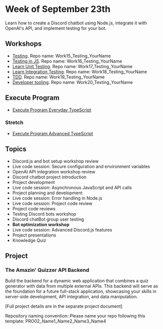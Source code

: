 # Week of September 23th

Learn how to create a Discord chatbot using Node.js, integrate it with OpenAI's API, and implement testing for your bot.

## Workshops

- [Testing](https://fac-slides.netlify.app/slides/testing/#0). Repo name: Work15_Testing_YourName
- [Testing in JS](/workshops/learn-testing/). Repo name: Work16_Testing_YourName
- [Learn Unit Testing](/workshops/learn-unit-testing/). Repo name: Work17_Testing_YourName
- [Learn Integration Testing](/workshops/learn-integration-testing/). Repo name: Work18_Testing_YourName
- [TDD](/workshops/tdd-array-methods/). Repo name: Work19_Testing_YourName
- [Developer tooling](/workshops/dev-tooling/). Repo name: Work20_Testing_YourName

## Execute Program

- [Execute Program Everyday TypeScript](https://www.executeprogram.com/courses/everyday-typescript)

### Stretch

- [Execute Program Advanced TypeScript](https://www.executeprogram.com/courses/advanced-typescript)

## Topics

- Discord.js and bot setup workshop review
- Live code session: Secure configuration and environment variables
- OpenAI API integration workshop review
- Discord chatbot project introduction
- Project development
- Live code session: Asynchronous JavaScript and API calls
- Project planning and development
- Live code session: Error handling in Node.js
- Live code session: Project code review
- Project code reviews
- Testing Discord bots workshop
- Discord chatBot group user testing
- **Bot optimization workshop**
- Live code session: Advanced Discord.js features
- Project presentations
- Knowledge Quiz

## Project

### The Amazin' Quizzer API Backend

Build the backend for a dynamic web application that combines a quiz generator with data from multiple external APIs. This backend will serve as the foundation for a future full-stack application, showcasing your skills in server-side development, API integration, and data manipulation.

[Full project details are in the separate project document]

Repository naming convention: Please name your repo following this template: PRO02_Name1_Name2_Name3_Name4
